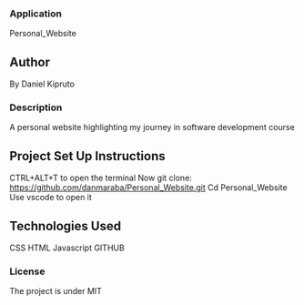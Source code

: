 ### Application
Personal_Website
## Author
 By Daniel Kipruto
 ### Description
 A personal website highlighting my journey in software development course
 ## Project Set Up Instructions
 CTRL+ALT+T to open the terminal
 Now git clone:
https://github.com/danmaraba/Personal_Website.git
 Cd Personal_Website
 Use vscode to open it
 ## Technologies Used
 CSS
 HTML
 Javascript
 GITHUB
 ### License
 The project is under MIT
